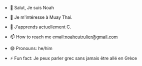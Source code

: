 - 👋 Salut, Je suis Noah
- 👀 Je m'intéresse à Muay Thai.
- 🌱 J'apprends actuellement C.

- 📫 How to reach me email:noahcutrulier@gmail.com
- 😄 Pronouns: he/him
- ⚡ Fun fact: Je peux parler grec sans jamais être allé en Grèce

<!---
noahcutrulier/noahcutrulier is a ✨ special ✨ repository because its `README.md` (this file) appears on your GitHub profile.
You can click the Preview link to take a look at your changes.
--->
